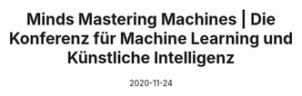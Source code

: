﻿---
title: Minds Mastering Machines | Die Konferenz für Machine Learning und Künstliche Intelligenz 
date: 2020-11-24
location: Print Media Academy, Heidelberg
link: https://www.m3-konferenz.de/
type: conference
---
